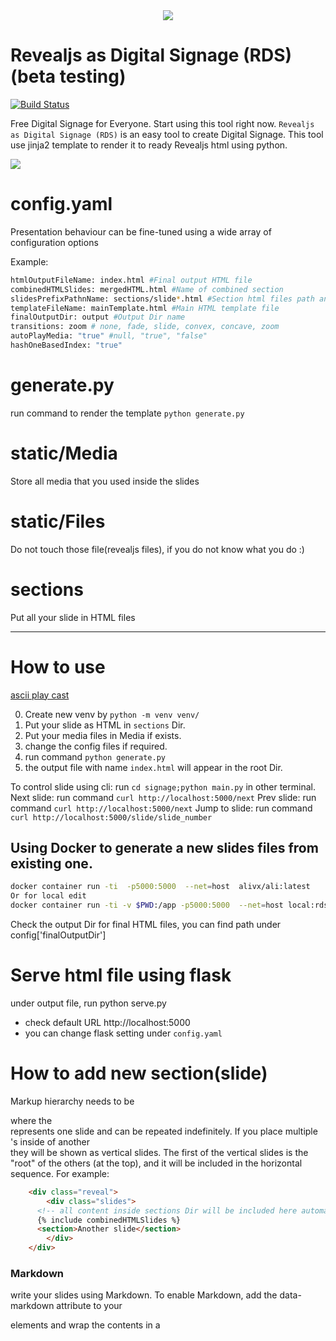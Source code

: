 <div align="center">
  <img src="https://github.com/alivx/Ego-View-Digital-Signage/blob/master/static/Media/header.png">
</div>

Revealjs as Digital Signage (RDS) (beta testing)
=========

[![Build Status](https://travis-ci.org/alivx/revealjs-digital-signage.svg?branch=master)](https://travis-ci.org/alivx/revealjs-digital-signage)

Free Digital Signage for Everyone. Start using this tool right now. `Revealjs as Digital Signage (RDS)` is an easy tool to create Digital Signage.
This tool use jinja2 template to render it to ready Revealjs html using python.

![](static/Media/demo.gif)


# config.yaml
Presentation behaviour can be fine-tuned using a wide array of configuration options

Example:
```Bash
htmlOutputFileName: index.html #Final output HTML file
combinedHTMLSlides: mergedHTML.html #Name of combined section
slidesPrefixPathnName: sections/slide*.html #Section html files path and prefix
templateFileName: mainTemplate.html #Main HTML template file
finalOutputDir: output #Output Dir name
transitions: zoom # none, fade, slide, convex, concave, zoom
autoPlayMedia: "true" #null, "true", "false"
hashOneBasedIndex: "true"
```

# generate.py
run command to render the template `python generate.py`

# static/Media
Store all media that you used inside the slides

# static/Files
Do not touch those file(revealjs files), if you do not know what you do :)

# sections
Put all your slide in HTML files

---

# How to use
[ascii play cast](https://asciinema.org/a/367581)

0. Create new venv by `python -m venv venv/`
1. Put your slide as HTML in `sections` Dir.
2. Put your media files in Media if exists.
3. change the config files if required.
4. run command `python generate.py`
5. the output file with name `index.html` will appear in the root Dir.

To control slide using cli:
run `cd signage;python main.py` in other terminal.
Next slide: run command `curl http://localhost:5000/next`
Prev slide: run command `curl http://localhost:5000/next`
Jump to slide: run command `curl http://localhost:5000/slide/slide_number`

## Using Docker to generate a new slides files from existing one.

```Bash
docker container run -ti  -p5000:5000  --net=host  alivx/ali:latest
Or for local edit
docker container run -ti -v $PWD:/app -p5000:5000  --net=host local:rds
```

Check the output Dir for final HTML files, you can find path under config['finalOutputDir']



# Serve html file using flask
under output file, run python serve.py

* check default URL http://localhost:5000
* you can change flask setting under `config.yaml`

# How to add new section(slide)
Markup hierarchy needs to be <div class="reveal"> <div class="slides"> <section> where the <section> represents one slide and can be repeated indefinitely. If you place multiple <section>'s inside of another <section> they will be shown as vertical slides. The first of the vertical slides is the "root" of the others (at the top), and it will be included in the horizontal sequence. For example:


```html
	<div class="reveal">
		<div class="slides">
      <!-- all content inside sections Dir will be included here automaticly -->
      {% include combinedHTMLSlides %}
      <section>Another slide</section>
		</div>
	</div>
```

### Markdown
write your slides using Markdown. To enable Markdown, add the data-markdown attribute to your <section> elements and wrap the contents in a <script type="text/template"> like the example below.

```html
<section data-markdown>
	<script type="text/template">
  ## Blockquotes
  > Blockquotes can also be nested...
  >> ...by using additional greater-than signs right next to each other...
  > > > ...or with spaces between arrows.
  ## Lists
  Unordered

  + Create a list by starting a line with `+`, `-`, or `*`
  + Sub-lists are made by indenting 2 spaces:
    - Marker character change forces new list start:
      * Ac tristique libero volutpat at
      + Facilisis in pretium nisl aliquet
      - Nulla volutpat aliquam velit
  + Very easy!
	</script>
</section>
```



# Notes:

* you can use print option in the browser to print presentation slides as PDF file.

Author Information
------------------

The role was originally developed by [Ali Saleh Baker](https://www.linkedin.com/in/alivx/).
